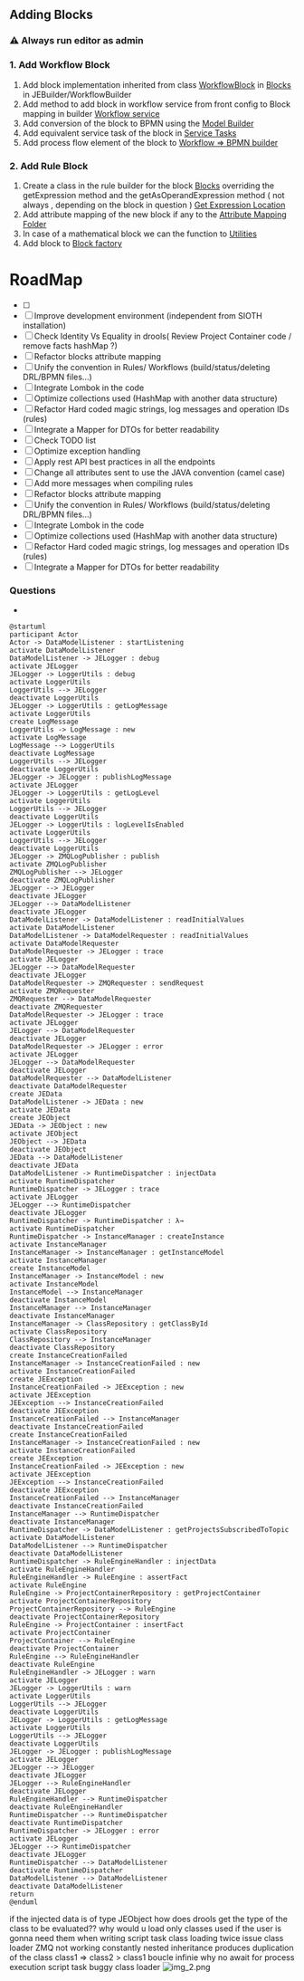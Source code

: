 ## Adding Blocks

### ⚠ Always run editor as admin

### 1. Add Workflow Block

1. Add block implementation inherited from
   class [WorkflowBlock](JEBuilder/WorkflowBuilder/src/main/java/blocks/WorkflowBlock.java)
   in [Blocks](JEBuilder/WorkflowBuilder/src/main/java/blocks) in JEBuilder/WorkflowBuilder
2. Add method to add block in workflow service from front config to Block mapping in
   builder [Workflow service](JEBuilder/ProjectBuilder/src/main/java/io/je/project/services/WorkflowService.java)
3. Add conversion of the block to BPMN using
   the [Model Builder](JEBuilder/WorkflowBuilder/src/main/java/builder/ModelBuilder.java)
4. Add equivalent service task of the block in [Service Tasks](JERunner/WorkflowEngine/src/main/java/io/je/serviceTasks)
5. Add process flow element of the block
   to [Workflow => BPMN builder](JEBuilder/WorkflowBuilder/src/main/java/builder/JEToBpmnMapper.java)

### 2. Add Rule Block

1. Create a class in the rule builder for the
   block [Blocks](JEBuilder/rulebuilder/src/main/java/io/je/rulebuilder/components/blocks) overriding the getExpression
   method and the getAsOperandExpression method ( not always , depending on the block in
   question ) [Get Expression Location](JEBuilder/rulebuilder/src/main/java/io/je/rulebuilder/components/blocks/Block.java)
2. Add attribute mapping of the new block if any to
   the [Attribute Mapping Folder](JEBuilder/rulebuilder/src/main/java/io/je/rulebuilder/config/AttributesMapping.java)
3. In case of a mathematical block we can the function to [Utilities](Utilities/src/main/java/utils/maths)
4. Add block to [Block factory](JEBuilder/rulebuilder/src/main/java/io/je/rulebuilder/components/BlockFactory.java)

# RoadMap

- [ ] 
- [ ] Improve development environment (independent from SIOTH installation)
- [ ] Check Identity Vs Equality in drools( Review Project Container code / remove facts hashMap ?)
- [ ] Refactor blocks attribute mapping
- [ ] Unify the convention in Rules/ Workflows (build/status/deleting DRL/BPMN files...)
- [ ] Integrate Lombok in the code
- [ ] Optimize collections used (HashMap with another data structure)
- [ ] Refactor Hard coded magic strings, log messages and operation IDs (rules)
- [ ] Integrate a Mapper for DTOs for better readability
- [ ] Check TODO list
- [ ] Optimize exception handling
- [ ] Apply rest API best practices in all the endpoints
- [ ] Change all attributes sent to use the JAVA convention (camel case)
- [ ] Add more messages when compiling rules
- [ ] Refactor blocks attribute mapping
- [ ] Unify the convention in Rules/ Workflows (build/status/deleting DRL/BPMN files...)
- [ ] Integrate Lombok in the code
- [ ] Optimize collections used (HashMap with another data structure)
- [ ] Refactor Hard coded magic strings, log messages and operation IDs (rules)
- [ ] Integrate a Mapper for DTOs for better readability

### Questions

-

```plantuml
@startuml
participant Actor
Actor -> DataModelListener : startListening
activate DataModelListener
DataModelListener -> JELogger : debug
activate JELogger
JELogger -> LoggerUtils : debug
activate LoggerUtils
LoggerUtils --> JELogger
deactivate LoggerUtils
JELogger -> LoggerUtils : getLogMessage
activate LoggerUtils
create LogMessage
LoggerUtils -> LogMessage : new
activate LogMessage
LogMessage --> LoggerUtils
deactivate LogMessage
LoggerUtils --> JELogger
deactivate LoggerUtils
JELogger -> JELogger : publishLogMessage
activate JELogger
JELogger -> LoggerUtils : getLogLevel
activate LoggerUtils
LoggerUtils --> JELogger
deactivate LoggerUtils
JELogger -> LoggerUtils : logLevelIsEnabled
activate LoggerUtils
LoggerUtils --> JELogger
deactivate LoggerUtils
JELogger -> ZMQLogPublisher : publish
activate ZMQLogPublisher
ZMQLogPublisher --> JELogger
deactivate ZMQLogPublisher
JELogger --> JELogger
deactivate JELogger
JELogger --> DataModelListener
deactivate JELogger
DataModelListener -> DataModelListener : readInitialValues
activate DataModelListener
DataModelListener -> DataModelRequester : readInitialValues
activate DataModelRequester
DataModelRequester -> JELogger : trace
activate JELogger
JELogger --> DataModelRequester
deactivate JELogger
DataModelRequester -> ZMQRequester : sendRequest
activate ZMQRequester
ZMQRequester --> DataModelRequester
deactivate ZMQRequester
DataModelRequester -> JELogger : trace
activate JELogger
JELogger --> DataModelRequester
deactivate JELogger
DataModelRequester -> JELogger : error
activate JELogger
JELogger --> DataModelRequester
deactivate JELogger
DataModelRequester --> DataModelListener
deactivate DataModelRequester
create JEData
DataModelListener -> JEData : new
activate JEData
create JEObject
JEData -> JEObject : new
activate JEObject
JEObject --> JEData
deactivate JEObject
JEData --> DataModelListener
deactivate JEData
DataModelListener -> RuntimeDispatcher : injectData
activate RuntimeDispatcher
RuntimeDispatcher -> JELogger : trace
activate JELogger
JELogger --> RuntimeDispatcher
deactivate JELogger
RuntimeDispatcher -> RuntimeDispatcher : λ→
activate RuntimeDispatcher
RuntimeDispatcher -> InstanceManager : createInstance
activate InstanceManager
InstanceManager -> InstanceManager : getInstanceModel
activate InstanceManager
create InstanceModel
InstanceManager -> InstanceModel : new
activate InstanceModel
InstanceModel --> InstanceManager
deactivate InstanceModel
InstanceManager --> InstanceManager
deactivate InstanceManager
InstanceManager -> ClassRepository : getClassById
activate ClassRepository
ClassRepository --> InstanceManager
deactivate ClassRepository
create InstanceCreationFailed
InstanceManager -> InstanceCreationFailed : new
activate InstanceCreationFailed
create JEException
InstanceCreationFailed -> JEException : new
activate JEException
JEException --> InstanceCreationFailed
deactivate JEException
InstanceCreationFailed --> InstanceManager
deactivate InstanceCreationFailed
create InstanceCreationFailed
InstanceManager -> InstanceCreationFailed : new
activate InstanceCreationFailed
create JEException
InstanceCreationFailed -> JEException : new
activate JEException
JEException --> InstanceCreationFailed
deactivate JEException
InstanceCreationFailed --> InstanceManager
deactivate InstanceCreationFailed
InstanceManager --> RuntimeDispatcher
deactivate InstanceManager
RuntimeDispatcher -> DataModelListener : getProjectsSubscribedToTopic
activate DataModelListener
DataModelListener --> RuntimeDispatcher
deactivate DataModelListener
RuntimeDispatcher -> RuleEngineHandler : injectData
activate RuleEngineHandler
RuleEngineHandler -> RuleEngine : assertFact
activate RuleEngine
RuleEngine -> ProjectContainerRepository : getProjectContainer
activate ProjectContainerRepository
ProjectContainerRepository --> RuleEngine
deactivate ProjectContainerRepository
RuleEngine -> ProjectContainer : insertFact
activate ProjectContainer
ProjectContainer --> RuleEngine
deactivate ProjectContainer
RuleEngine --> RuleEngineHandler
deactivate RuleEngine
RuleEngineHandler -> JELogger : warn
activate JELogger
JELogger -> LoggerUtils : warn
activate LoggerUtils
LoggerUtils --> JELogger
deactivate LoggerUtils
JELogger -> LoggerUtils : getLogMessage
activate LoggerUtils
LoggerUtils --> JELogger
deactivate LoggerUtils
JELogger -> JELogger : publishLogMessage
activate JELogger
JELogger --> JELogger
deactivate JELogger
JELogger --> RuleEngineHandler
deactivate JELogger
RuleEngineHandler --> RuntimeDispatcher
deactivate RuleEngineHandler
RuntimeDispatcher --> RuntimeDispatcher
deactivate RuntimeDispatcher
RuntimeDispatcher -> JELogger : error
activate JELogger
JELogger --> RuntimeDispatcher
deactivate JELogger
RuntimeDispatcher --> DataModelListener
deactivate RuntimeDispatcher
DataModelListener --> DataModelListener
deactivate DataModelListener
return
@enduml

```

if the injected data is of type JEObject how does drools get the type of the class to be evaluated??
why would u load only classes used if the user is gonna need them when writing script task
class loading twice issue
class loader
ZMQ not working constantly
nested inheritance produces duplication of the class
class1 => class2 > class1 boucle infinie
why no await for process execution
script task buggy
class loader
![img_2.png](img_2.png)

